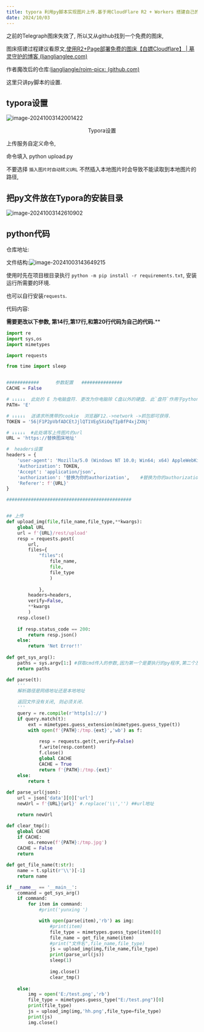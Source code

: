 ```yaml
---
title: typora 利用py脚本实现图片上传.基于用CloudFlare R2 + Workers 搭建自己的无服务器版图床站.
date: 2024/10/03
---
```


之前的Telegraph图床失效了, 所以又从github找到一个免费的图床, 

图床搭建过程建议看原文,[使用R2+Page部署免费的图床【白嫖Cloudflare】 | 墓灵守护的博客 (lianglianglee.com)](https://blog.lianglianglee.com/posts/22b7ecba)

作者魔改后的仓库:[liangliangle/roim-picx:  (github.com)](https://github.com/liangliangle/roim-picx)

这里只讲py脚本的设置.

## typora设置



![image-20241003142001422](https://images.loeng.top/rest/2024/10/v1JJc8K.png)

<center>Typora设置
    
</center>

上传服务自定义命令,

命令填入 python upload.py 

不要选择 `插入图片时自动转义URL` 不然插入本地图片时会导致不能读取到本地图片的路径,

## 把py文件放在Typora的安装目录

![image-20241003142610902](https://images.loeng.top/rest/2024/10/p4a9c8K.png)

## python代码

仓库地址:

文件结构:![image-20241003143649215](https://images.loeng.top/rest/2024/10/HVQkc8K.png)



使用时先在项目根目录执行 `python -m pip install -r requirements.txt`, 安装运行所需要的环境.

也可以自行安装`requests`.

代码内容:

**需要更改以下参数, 第14行,第17行,和第20行代码为自己的代码.****

```python
import re
import sys,os
import mimetypes

import requests

from time import sleep


############      参数配置   ###############
CACHE = False

# ↓↓↓↓↓  此处的 E 为电脑盘符. 更改为你电脑除 C盘以外的硬盘. 此`盘符`作用于python读取并临时创建图片文件,成功后即删除
PATH= 'E'                                               

# ↓↓↓↓↓  送请求所携带的cookie  浏览器F12.->network ->抓包即可获得.
TOKEN = '56|F1P2pVbfADCEtJjlQT1VEg5XiOqTIpBfP4xjZXNj'  

# ↓↓↓↓↓  #此处填写上传图片的url
URL = 'https://替换图床地址'            

#  headers设置
headers = {
    'user-agent': 'Mozilla/5.0 (Windows NT 10.0; Win64; x64) AppleWebKit/537.36 (KHTML, like Gecko) Chrome/120.0.0.0 Safari/537.36',
    'Authorization': TOKEN,
    'Accept': 'application/json',
    'authorization': '替换为你的authorization',    #替换为你的authorization
    'Referer': f'{URL}'
}

##############################################


## 上传
def upload_img(file,file_name,file_type,**kwargs):
    global URL
    url = f'{URL}/rest/upload'
    resp = requests.post(
        url,
        files={
            "files":(
                file_name,
                file,
                file_type
                )
            
            },
        headers=headers,
        verify=False,
        **kwargs
        )
    resp.close()
    
    if resp.status_code == 200:
        return resp.json()
    else:
        return 'Net Error!!'
    
def get_sys_arg():
    paths = sys.argv[1:] #获取cmd传入的参数,因为第一个是要执行的py程序,第二个及以后才是图片的绝对路径
    return paths

def parse(t):
    '''
    解析路径是网络地址还是本地地址

    返回文件没有关闭, 则必须关闭.
    '''
    query = re.compile(r'http[s]://')
    if query.match(t):
        ext = mimetypes.guess_extension(mimetypes.guess_type(t))
        with open(f'{PATH}:/tmp.{ext}','wb') as f:
            
            resp = requests.get(t,verify=False)
            f.write(resp.content)
            f.close()
            global CACHE
            CACHE = True
            return f'{PATH}:/tmp.{ext}'
    else:
        return t
    
def parse_url(json):
    url = json['data'][0]['url']
    newUrl = f'{URL}{url}' #.replace('\\','') ##url地址

    return newUrl

def clear_tmp():
    global CACHE
    if CACHE:
        os.remove(f'{PATH}:/tmp.jpg')
    CACHE = False    
    return

def get_file_name(t:str):
    name = t.split(r'\\')[-1]
    return name

if __name__ == '__main__':
    command = get_sys_arg()
    if command:
        for item in command:
            #print('yunxing ')

            with open(parse(item),'rb') as img: 
                #print(item)
                file_type = mimetypes.guess_type(item)[0]
                file_name = get_file_name(item)
                #print("文件名",file_name,file_type)
                js = upload_img(img,file_name,file_type)
                print(parse_url(js))
                sleep(1)
                
                img.close()
                clear_tmp()
        
    else:
        img = open('E:/test.png','rb')
        file_type = mimetypes.guess_type("E:/test.png")[0]
        print(file_type)
        js = upload_img(img,'hh.png',file_type=file_type)
        print(js)
        img.close()
   
```

